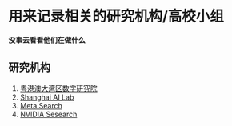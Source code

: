 # 用来记录相关的研究机构/高校小组

**没事去看看他们在做什么**

## 研究机构
1. [粤港澳大湾区数字研究院](https://www.idea.edu.cn/)
2. [Shanghai AI Lab](https://www.shlab.org.cn/)
3. [Meta Search](https://research.facebook.com/)
4. [NVIDIA Sesearch](https://research.nvidia.com/research-labs)

